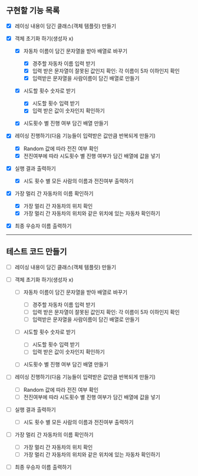 **구현할 기능 목록**
---
- [x] 레이싱 내용이 담긴 클래스(객체 템플릿) 만들기

- [x] 객체 초기화 하기(생성자 x)
  - [x] 자동차 이름이 담긴 문자열을 받아 배열로 바꾸기
    - [x] 경주할 자동차 이름 입력 받기
    - [x] 입력 받은 문자열이 잘못된 값인지 확인: 각 이름이 5자 이하인지 확인
    - [x] 입력받은 문자열을 사람이름이 담긴 배열로 만들기

  - [x] 시도할 횟수 숫자로 받기
    - [x] 시도할 횟수 입력 받기
    - [x] 입력 받은 값이 숫자인지 확인하기

  - [x] 시도횟수 별 진행 여부 담긴 배열 만들기
  

- [x] 레이싱 진행하기(다음 기능들이 입력받은 값만큼 반복되게 만들기)
  - [x] Random 값에 따라 전진 여부 확인
  - [x] 전진여부에 따라 시도횟수 별 진행 여부가 담긴 배열에 값을 넣기

- [x] 실행 결과 출력하기
  - [x] 시도 횟수 별 모든 사람의 이름과 전진여부 출력하기

- [x] 가장 멀리 간 자동차의 이름 확인하기
  - [x] 가장 멀리 간 자동차의 위치 확인
  - [x] 가장 멀리 간 자동차의 위치와 같은 위치에 있는 자동차 확인하기
- [x] 최종 우승자 이름 출력하기

---
**테스트 코드 만들기** 
---

- [ ] 레이싱 내용이 담긴 클래스(객체 템플릿) 만들기

- [ ] 객체 초기화 하기(생성자 x)
  - [ ] 자동차 이름이 담긴 문자열을 받아 배열로 바꾸기
    - [ ] 경주할 자동차 이름 입력 받기
    - [ ] 입력 받은 문자열이 잘못된 값인지 확인: 각 이름이 5자 이하인지 확인
    - [ ] 입력받은 문자열을 사람이름이 담긴 배열로 만들기

  - [ ] 시도할 횟수 숫자로 받기
    - [ ] 시도할 횟수 입력 받기
    - [ ] 입력 받은 값이 숫자인지 확인하기

  - [ ] 시도횟수 별 진행 여부 담긴 배열 만들기
  

- [ ] 레이싱 진행하기(다음 기능들이 입력받은 값만큼 반복되게 만들기)
  - [ ] Random 값에 따라 전진 여부 확인
  - [ ] 전진여부에 따라 시도횟수 별 진행 여부가 담긴 배열에 값을 넣기

- [ ] 실행 결과 출력하기
  - [ ] 시도 횟수 별 모든 사람의 이름과 전진여부 출력하기

- [ ] 가장 멀리 간 자동차의 이름 확인하기
  - [ ] 가장 멀리 간 자동차의 위치 확인
  - [ ] 가장 멀리 간 자동차의 위치와 같은 위치에 있는 자동차 확인하기
- [ ] 최종 우승자 이름 출력하기
